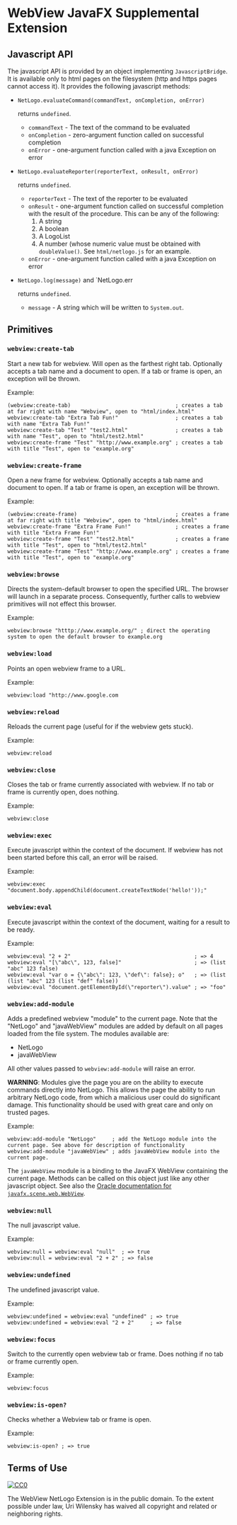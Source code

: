 # WebView JavaFX Supplemental Extension

## Javascript API

The javascript API is provided by an object implementing `JavascriptBridge`.
It is available only to html pages on the filesystem (http and https pages cannot access it).
It provides the following javascript methods:

* `NetLogo.evaluateCommand(commandText, onCompletion, onError)`

  returns `undefined`.

  * `commandText` - The text of the command to be evaluated
  * `onCompletion` - zero-argument function called on successful completion
  * `onError` - one-argument function called with a java Exception on error

* `NetLogo.evaluateReporter(reporterText, onResult, onError)`

  returns `undefined`.

  * `reporterText` - The text of the reporter to be evaluated
  * `onResult` - one-argument function called on successful completion with the result of the procedure. This can be any of the following:
    1. A string
    2. A boolean
    3. A LogoList
    4. A number (whose numeric value must be obtained with `doubleValue()`. See `html/netlogo.js` for an example.
  * `onError` - one-argument function called with a java Exception on error

* `NetLogo.log(message)` and `NetLogo.err

  returns `undefined`.

  * `message` - A string which will be written to `System.out`.

## Primitives

### `webview:create-tab`

Start a new tab for webview. Will open as the farthest right tab.
Optionally accepts a tab name and a document to open.
If a tab or frame is open, an exception will be thrown.

Example:
```NetLogo
(webview:create-tab)                                 ; creates a tab at far right with name "Webview", open to "html/index.html"
webview:create-tab "Extra Tab Fun!"                  ; creates a tab with name "Extra Tab Fun!"
webview:create-tab "Test" "test2.html"               ; creates a tab with name "Test", open to "html/test2.html"
webview:create-frame "Test" "http://www.example.org" ; creates a tab with title "Test", open to "example.org"
```

### `webview:create-frame`

Open a new frame for webview.
Optionally accepts a tab name and document to open.
If a tab or frame is open, an exception will be thrown.

Example:
```NetLogo
(webview:create-frame)                               ; creates a frame at far right with title "Webview", open to "html/index.html"
webview:create-frame "Extra Frame Fun!"              ; creates a frame with title "Extra Frame Fun!"
webview:create-frame "Test" "test2.html"             ; creates a frame with title "Test", open to "html/test2.html"
webview:create-frame "Test" "http://www.example.org" ; creates a frame with title "Test", open to "example.org"
```

### `webview:browse`

Directs the system-default browser to open the specified URL.
The browser will launch in a separate process.
Consequently, further calls to webview primitives will not effect this browser.

Example:
```NetLogo
webview:browse "htttp://www.example.org/" ; direct the operating system to open the default browser to example.org
```

### `webview:load`

Points an open webview frame to a URL.

Example:
```NetLogo
webview:load "http://www.google.com
```

### `webview:reload`

Reloads the current page (useful for if the webview gets stuck).

Example:
```NetLogo
webview:reload
```

### `webview:close`

Closes the tab or frame currently associated with webview.
If no tab or frame is currently open, does nothing.

Example:
```NetLogo
webview:close
```

### `webview:exec`

Execute javascript within the context of the document.
If webview has not been started before this call, an error will be raised.

Example:

```NetLogo
webview:exec "document.body.appendChild(document.createTextNode('hello!'));"
```

### `webview:eval`

Execute javascript within the context of the document, waiting for a result to be ready.

Example:

```NetLogo
webview:eval "2 + 2"                                       ; => 4
webview:eval "[\"abc\", 123, false]"                       ; => (list "abc" 123 false)
webview:eval "var o = {\"abc\": 123, \"def\": false}; o"   ; => (list (list "abc" 123 (list "def" false))
webview:eval "document.getElementById(\"reporter\").value" ; => "foo"
```

### `webview:add-module`

Adds a predefined webview "module" to the current page.
Note that the "NetLogo" and "javaWebView" modules are added by default on all pages loaded from the file system.
The modules available are:

* NetLogo
* javaWebView

All other values passed to `webview:add-module` will raise an error.

**WARNING**: Modules give the page you are on the ability to execute commands directly into NetLogo.
This allows the page the ability to run arbitrary NetLogo code, from which a malicious user could do significant damage.
This functionality should be used with great care and only on trusted pages.

Example:
```NetLogo
webview:add-module "NetLogo"     ; add the NetLogo module into the current page. See above for description of functionality
webview:add-module "javaWebView" ; adds javaWebView module into the current page.
```

The `javaWebView` module is a binding to the JavaFX WebView containing the current page.
Methods can be called on this object just like any other javascript object.
See also the [Oracle documentation for `javafx.scene.web.WebView`](https://docs.oracle.com/javafx/2/api/javafx/scene/web/WebView.html).

### `webview:null`

The null javascript value.

Example:

```NetLogo
webview:null = webview:eval "null"  ; => true
webview:null = webview:eval "2 + 2" ; => false
```

### `webview:undefined`

The undefined javascript value.

Example:
```NetLogo
webview:undefined = webview:eval "undefined" ; => true
webview:undefined = webview:eval "2 + 2"     ; => false
```

### `webview:focus`

Switch to the currently open webview tab or frame.
Does nothing if no tab or frame currently open.

Example:

```NetLogo
webview:focus
```

### `webview:is-open?`

Checks whether a Webview tab or frame is open.

Example:

```NetLogo
webview:is-open? ; => true
```

## Terms of Use

[![CC0](http://i.creativecommons.org/p/zero/1.0/88x31.png)](http://creativecommons.org/publicdomain/zero/1.0/)

The WebView NetLogo Extension is in the public domain.  To the extent possible under law, Uri Wilensky has waived all copyright and related or neighboring rights.

